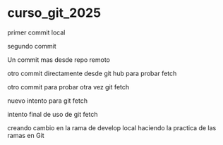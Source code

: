 # curso_git_2025


primer commit local

segundo commit

Un commit mas desde repo remoto

otro commit directamente desde  git hub para probar fetch

otro commit para probar otra vez git fetch

nuevo intento para git fetch

intento final de uso de git fetch


creando cambio en la rama de develop local haciendo  la practica de 
las ramas en Git
